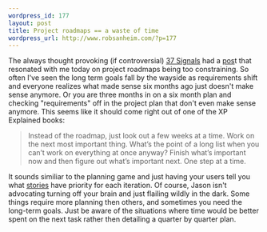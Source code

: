 ```yaml
--- 
wordpress_id: 177
layout: post
title: Project roadmaps == a waste of time
wordpress_url: http://www.robsanheim.com/?p=177
---
```

The always thought provoking (if controversial) <a href="http://37signals.com/">37 Signals</a> had a <a href="http://37signals.com/svn/archives2/product_roadmaps_are_dangerous.php">pos</a>t that resonated with me today on project roadmaps being too constraining.  So often I've seen the long term goals fall by the wayside as requirements shift and everyone realizes what made sense six months ago just doesn't make sense anymore.  Or you are three months in on a six month plan and checking "requirements" off in the project plan that don't even make sense anymore.  This seems like it should come right out of one of the XP Explained books:

<blockquote>Instead of the roadmap, just look out a few weeks at a time. Work on the next most important thing. What’s the point of a long list when you can’t work on everything at once anyway? Finish what’s important now and then figure out what’s important next. One step at a time.</blockquote>

It sounds similiar to the planning game and just having your users tell you what <a href="http://xp.c2.com/UserStory.html">stories</a> have priority for each iteration.  Of course, Jason isn't advocating turning off your brain and just flailing wildly in the dark.  Some things require more planning then others, and sometimes you need the long-term goals.  Just be aware of the situations where time would be better spent on the next task rather then detailing a quarter by quarter plan.
